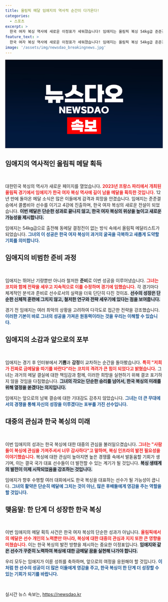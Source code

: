 ```yaml
---
title: 올림픽 메달 임애지의 역사적 순간이 다가온다!
categories:
  - 스포츠
excerpt: >
  한국 여자 복싱 역사에 새로운 이정표가 세워졌습니다! 임애지는 올림픽 복싱 54kg급 준준결승에서 콜롬비아 선수를 꺾고 4강 진출, 한국 여성 선수 최초로 올림픽 메달 획득의 꿈에 한 걸음 다가섰습니다.
feature_text: >
  한국 여자 복싱 역사에 새로운 이정표가 세워졌습니다! 임애지는 올림픽 복싱 54kg급 준준결승에서 콜롬비아 선수를 꺾고 4강 진출, 한국 여성 선수 최초로 올림픽 메달 획득의 꿈에 한 걸음 다가섰습니다.
image: '/assets/img/newsdao_breakingnews.jpg'
---
```


<p><img src="/assets/img/newsdao_breakingnews.jpg" alt="koreaapp 속보" /></p>

<h2 data-ke-size="size26">임애지의 역사적인 올림픽 메달 획득</h2>

<p data-ke-size="size16">&nbsp;</p>

<p>대한민국 복싱의 역사가 새로운 페이지를 열었습니다. <b><span style="color: #ee2323;">2023년 프랑스 파리에서 개최된 올림픽 경기에서 임애지가 한국 여자 복싱 역사에 길이 남을 메달을 획득한 것입니다.</span></b> 12년 만에 돌아온 메달 소식은 많은 이들에게 감격과 희망을 안겼습니다. 임애지는 준준결승에서 콜롬비아 선수를 이기고 4강에 진출하며, 한국 여자 복싱의 새로운 전설이 되었습니다. <b><span style="background-color: #21538527;">이번 메달은 단순한 성과로 끝나지 않고, 한국 여자 복싱의 위상을 높이고 새로운 가능성을 제시합니다.</span></b> </p>

<p>임애지는 54kg급으로 출전해 동메달 결정전이 없는 방식 속에서 올림픽 메달리스트가 되었습니다. <b><span style="color: #1a5490;">그녀의 이 성공은 한국 여자 복싱이 과거의 굴곡을 극복하고 새롭게 도약할 기회를 의미합니다.</span></b></p>

<h2 data-ke-size="size26">임애지의 비범한 준비 과정</h2>

<p data-ke-size="size16">&nbsp;</p>

<p>임애지는 뛰어난 기량뿐만 아니라 철저한 <b>준비</b>로 이번 성공을 이루어냈습니다. <b><span style="color: #ee2323;">그녀는 코치와 함께 전략을 세우고 지속적으로 이를 수정하며 경기에 임했습니다.</span></b> 각 경기마다 체계적인 분석과 준비로 선수로서의 실력을 더욱 단단히 다진 것이죠. <b><span style="background-color: #21538527;">선수의 성장은 단순한 신체적 훈련에 그치지 않고, 철저한 연구와 전략 세우기에 있다는 점을 보여줍니다.</span></b> </p>

<p>경기 전 임애지는 여러 최악의 상황을 고려하여 다각도로 접근한 전략을 강조했습니다. <b><span style="color: #1a5490;">이러한 기본이 바로 그녀의 성공을 가져온 원동력이라는 것을 우리는 이해할 수 있습니다.</span></b></p>

<h2 data-ke-size="size26">임애지의 소감과 앞으로의 포부</h2>

<p data-ke-size="size16">&nbsp;</p>

<p>임애지는 경기 후 인터뷰에서 <b>기쁨</b>과 <b>감정</b>이 교차하는 순간을 돌아봤습니다. <b><span style="color: #ee2323;">특히 "저희가 진짜로 금메달을 따기를 바란다"라는 코치의 격려가 큰 힘이 되었다고 밝혔습니다.</span></b> 그녀는 과거의 메달 결실에 대한 책임감과 함께, 이러한 희망을 실현하기 위해 결코 포기하지 않을 것임을 다짐했습니다. <b><span style="background-color: #21538527;">그녀의 각오는 단순한 승리를 넘어서, 한국 복싱의 미래를 위해 열정을 쏟겠다는 의지입니다.</span></b> </p>

<p>임애지는 앞으로의 남북 결승에 대한 기대감도 감추지 않았습니다. <b><span style="color: #1a5490;">그녀는 더 큰 무대에서의 경쟁을 통해 자신의 성장을 이루겠다는 포부를 가진 선수입니다.</span></b></p>

<h2 data-ke-size="size26">대중의 관심과 한국 복싱의 미래</h2>

<p data-ke-size="size16">&nbsp;</p>

<p>이번 임애지의 성과는 한국 복싱에 대한 대중의 관심을 불러일으켰습니다. <b><span style="color: #ee2323;">그녀는 "사람들이 복싱에 관심을 가져주셔서 너무 감사하다"고 말하며, 복싱 인프라의 발전 필요성을 이야기했습니다.</span></b> 복싱에 대한 관심이 높아지면 높은 경쟁률 속에서 발돋움할 기회가 생기며, 이는 결국 국가 대표 선수들이 더 발전할 수 있는 계기가 될 것입니다. <b><span style="background-color: #21538527;">복싱 생태계의 발전이 이제 시작되었음을 강조하는 것입니다.</span></b> </p>

<p>임애지가 향후 수행할 여러 대회에서도 한국 복싱을 대표하는 선수가 될 가능성이 큽니다. <b><span style="color: #1a5490;">그녀의 활약은 단순히 메달에 그치는 것이 아닌, 많은 후배들에게 영감을 주는 역할을 할 것입니다.</span></b></p>

<h2 data-ke-size="size26">맺음말: 한 단계 더 성장한 한국 복싱</h2>

<p data-ke-size="size16">&nbsp;</p>

<p>이번 임애지의 메달 획득 사건은 한국 여자 복싱의 단순한 성과가 아닙니다. <b><span style="color: #ee2323;">올림픽에서의 메달은 선수 개인의 노력뿐만 아니라, 복싱에 대한 대중의 관심과 지지 또한 큰 영향을 미쳤습니다.</span></b> 이는 한국 복싱의 발전 방향을 제시하는 중요한 이정표입니다. <b><span style="background-color: #21538527;">임애지와 같은 선수가 꾸준히 노력하여 복싱에 대한 금메달 꿈을 실현해 나가야 합니다.</span></b> </p>

<p>우리 모두는 임애지가 이룬 성취를 축하하며, 앞으로의 여정을 응원해야 할 것입니다. <b><span style="color: #1a5490;">이처럼 한 선수의 성공이 더 많은 이들에게 영감을 주고, 한국 복싱이 한 단계 더 성장할 수 있는 기회가 되기를 바랍니다.</span></b> </p>

<p data-ke-size="size16">&nbsp;</p>
실시간 뉴스 속보는, <a href="https://newsdao.kr" rel="dofollow">https://newsdao.kr</a>


